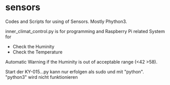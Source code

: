 # sensors
Codes and Scripts for using of Sensors. Mostly Phython3.

inner_climat_control.py is for programming and Raspberry Pi related System for
- Check the Huminity
- Check the Temperature

Automatic Warning if the Huminity is out of acceptable range (<42 >58).

Start der KY-015...py kann nur erfolgen als sudo und mit "python". "python3" wird nicht funktionieren